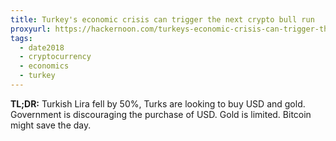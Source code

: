 ```yaml
---
title: Turkey's economic crisis can trigger the next crypto bull run  
proxyurl: https://hackernoon.com/turkeys-economic-crisis-can-trigger-the-next-crypto-bull-run-86e53392d9bc
tags:  
  - date2018  
  - cryptocurrency  
  - economics  
  - turkey  
---
```


**TL;DR:** Turkish Lira fell by 50%, Turks are looking to buy USD and gold. Government is discouraging the purchase of USD. Gold is limited. Bitcoin might save the day.
